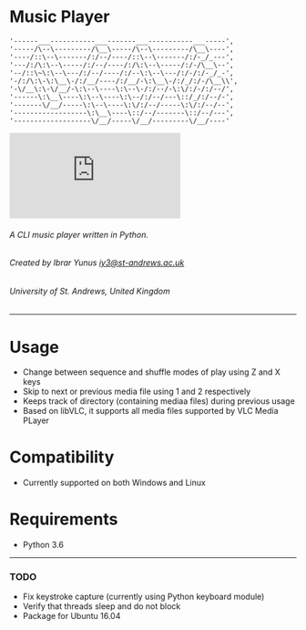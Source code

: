# Music Player

    '------___-----------___-------___-----------___-----',
    '-----/\--\---------/\__\-----/\--\---------/\__\----',
    '----/::\--\-------/:/--/----/::\--\-------/:/-_/_---',
    '---/:/\:\--\-----/:/--/----/:/\:\--\-----/:/-/\__\--',
    '--/::\~\:\--\---/:/--/----/:/--\:\--\---/:/-/:/-_/_-',
    '-/:/\:\-\:\__\-/:/__/----/:/__/-\:\__\-/:/_/:/-/\__\\',
    '-\/__\:\-\/__/-\:\--\----\:\--\-/:/--/-\:\/:/-/:/--/',
    '------\:\__\----\:\--\----\:\--/:/--/---\::/_/:/--/-',
    '-------\/__/-----\:\--\----\:\/:/--/-----\:\/:/--/--',
    '------------------\:\__\----\::/--/-------\::/--/---',
    '-------------------\/__/-----\/__/---------\/__/----'
    
    
[![N|Solid](https://www.pugetsystems.com/pic_disp.php?id=39507&width=200)  ](https://nodesource.com/products/nsolid) 

###### A CLI music player written in Python. 
###### Created by Ibrar Yunus <iy3@st-andrews.ac.uk>
###### University of St. Andrews, United Kingdom
---
# Usage

  - Change between sequence and shuffle modes of play using Z and X keys
  - Skip to next or previous media file using 1 and 2 respectively
  - Keeps track of directory (containing mediaa files) during previous usage 
  - Based on libVLC, it supports all media files supported by VLC Media PLayer
  
# Compatibility
   - Currently supported on both Windows and Linux

# Requirements
   - Python 3.6
---
### TODO
   - Fix keystroke capture (currently using Python keyboard module)
   - Verify that threads sleep and do not block
   - Package for Ubuntu 16.04 
